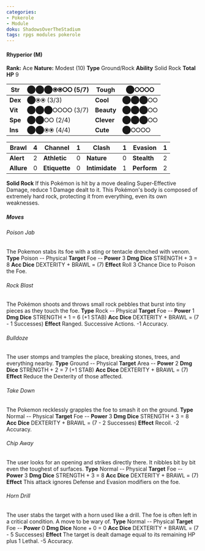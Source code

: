 ```yaml
---
categories:
- Pokerole
- Module
doku: ShadowsOverTheStadium
tags: rpgs modules pokerole
---
```

#### Rhyperior (M)

**Rank:** Ace
**Nature:** Modest (10)
**Type** Ground/Rock
**Ability** Solid Rock
**Total HP** 9

| **Str** | ⬤⬤⬤⦿⦿⭘⭘ (5/7) | **Tough** |  ⬤⭘⭘⭘⭘
|---------|---------------|-----------|--------
| **Dex** | ⬤⦿⦿ (3/3) | **Cool** |  ⬤⬤⬤⭘⭘
| **Vit** | ⬤⬤⬤⭘⭘⭘⭘ (3/7) | **Beauty** |  ⬤⬤⬤⭘⭘
| **Spe** | ⬤⬤⭘⭘ (2/4) | **Clever** |  ⬤⬤⬤⭘⭘
| **Ins** | ⬤⬤⦿⦿ (4/4) | **Cute** |  ⬤⭘⭘⭘⭘

| **Brawl** |  4 | **Channel** | 1 | **Clash** |  1 | **Evasion** | 1
|-----------|----|-------------|---|-----------|----|-------------|---
| **Alert** |  2 | **Athletic** | 0 | **Nature** | 0 | **Stealth** | 2
| **Allure** | 0 | **Etiquette** | 0 | **Intimidate** | 1 | **Perform** | 2

**Solid Rock** If this Pokémon is hit by a move dealing Super-Effective Damage, reduce 1 Damage dealt to it.
This Pokémon's body is composed of extremely hard rock, protecting it from everything, even its own weaknesses.

##### Moves

###### Poison Jab
The Pokemon stabs its foe with a sting or tentacle drenched with venom.
**Type** Poison -- Physical
**Target** Foe -- **Power** 3
**Dmg Dice** STRENGTH + 3 = 8
**Acc Dice** DEXTERITY + BRAWL = (7)
**Effect** Roll 3 Chance Dice to Poison the Foe.

###### Rock Blast
The Pokémon shoots and throws small rock pebbles that burst into tiny pieces as they touch the foe.
**Type** Rock -- Physical
**Target** Foe -- **Power** 1
**Dmg Dice** STRENGTH + 1 = 6 (+1 STAB)
**Acc Dice** DEXTERITY + BRAWL = (7 - 1 Successes)
**Effect** Ranged. Successive Actions. -1 Accuracy.

###### Bulldoze
The user stomps and tramples the place, breaking stones, trees, and everything nearby.
**Type** Ground -- Physical
**Target** Area -- **Power** 2
**Dmg Dice** STRENGTH + 2 = 7 (+1 STAB)
**Acc Dice** DEXTERITY + BRAWL = (7)
**Effect** Reduce the Dexterity of those affected.

###### Take Down
The Pokemon recklessly grapples the foe to smash it on the ground.
**Type** Normal -- Physical
**Target** Foe -- **Power** 3
**Dmg Dice** STRENGTH + 3 = 8
**Acc Dice** DEXTERITY + BRAWL = (7 - 2 Successes)
**Effect** Recoil. -2 Accuracy.

###### Chip Away
The user looks for an opening and strikes directly there. It nibbles bit by bit even the toughest of surfaces.
**Type** Normal -- Physical
**Target** Foe -- **Power** 3
**Dmg Dice** STRENGTH + 3 = 8
**Acc Dice** DEXTERITY + BRAWL = (7)
**Effect** This attack ignores Defense and Evasion modifiers on the foe.

###### Horn Drill
The user stabs the target with a horn used like a drill. The foe is often left in a critical condition. A move to be wary of.
**Type** Normal -- Physical
**Target** Foe -- **Power** 0
**Dmg Dice** None + 0 = 0
**Acc Dice** DEXTERITY + BRAWL = (7 - 5 Successes)
**Effect** The target is dealt damage equal to its remaining HP plus 1 Lethal. -5 Accuracy.
